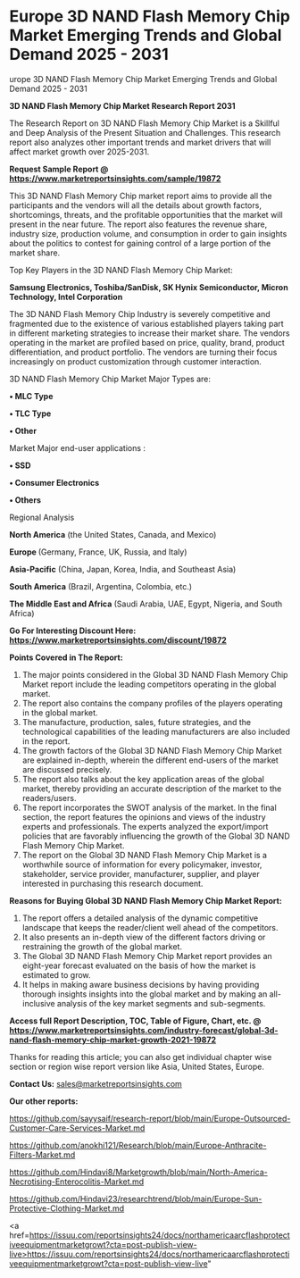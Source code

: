 # Europe 3D NAND Flash Memory Chip Market Emerging Trends and Global Demand 2025 - 2031
urope 3D NAND Flash Memory Chip Market Emerging Trends and Global Demand 2025 - 2031

<strong>3D NAND Flash Memory Chip Market Research Report 2031</strong>

The Research Report on 3D NAND Flash Memory Chip Market is a Skillful and Deep Analysis of the Present Situation and Challenges. This research report also analyzes other important trends and market drivers that will affect market growth over 2025-2031.

<strong>Request Sample Report @ <a href=https://www.marketreportsinsights.com/sample/19872>https://www.marketreportsinsights.com/sample/19872</a></strong>

This 3D NAND Flash Memory Chip market report aims to provide all the participants and the vendors will all the details about growth factors, shortcomings, threats, and the profitable opportunities that the market will present in the near future. The report also features the revenue share, industry size, production volume, and consumption in order to gain insights about the politics to contest for gaining control of a large portion of the market share.

Top Key Players in the 3D NAND Flash Memory Chip Market:

<strong>Samsung Electronics, Toshiba/SanDisk, SK Hynix Semiconductor, Micron Technology, Intel Corporation</strong>

The 3D NAND Flash Memory Chip Industry is severely competitive and fragmented due to the existence of various established players taking part in different marketing strategies to increase their market share. The vendors operating in the market are profiled based on price, quality, brand, product differentiation, and product portfolio. The vendors are turning their focus increasingly on product customization through customer interaction.

3D NAND Flash Memory Chip Market Major Types are:

<strong>• MLC Type

• TLC Type

• Other</strong>

Market Major end-user applications :

<strong>• SSD

• Consumer Electronics

• Others</strong>

Regional Analysis

</u><strong><b>North America</b></strong> (the United States, Canada, and Mexico)

<strong><b>Europe </b></strong>(Germany, France, UK, Russia, and Italy)

<strong><b>Asia-Pacific</b></strong> (China, Japan, Korea, India, and Southeast Asia)

<strong><b>South America</b></strong> (Brazil, Argentina, Colombia, etc.)

<strong><b>The Middle East and Africa</b></strong> (Saudi Arabia, UAE, Egypt, Nigeria, and South Africa)

<strong>Go For Interesting Discount Here: <a href=https://www.marketreportsinsights.com/discount/19872>https://www.marketreportsinsights.com/discount/19872</a></strong>

<strong>Points Covered in The Report:</strong>
<ol>
  <li>The major points considered in the Global 3D NAND Flash Memory Chip Market report include the leading competitors operating in the global market.</li>
  <li>The report also contains the company profiles of the players operating in the global market.</li>
  <li>The manufacture, production, sales, future strategies, and the technological capabilities of the leading manufacturers are also included in the report.</li>
  <li>The growth factors of the Global 3D NAND Flash Memory Chip Market are explained in-depth, wherein the different end-users of the market are discussed precisely.</li>
  <li>The report also talks about the key application areas of the global market, thereby providing an accurate description of the market to the readers/users.</li>
  <li>The report incorporates the SWOT analysis of the market. In the final section, the report features the opinions and views of the industry experts and professionals. The experts analyzed the export/import policies that are favorably influencing the growth of the Global 3D NAND Flash Memory Chip Market.</li>
  <li>The report on the Global 3D NAND Flash Memory Chip Market is a worthwhile source of information for every policymaker, investor, stakeholder, service provider, manufacturer, supplier, and player interested in purchasing this research document.</li>
</ol>
<strong>Reasons for Buying Global 3D NAND Flash Memory Chip Market Report:</strong>

<ol>
  <li>The report offers a detailed analysis of the dynamic competitive landscape that keeps the reader/client well ahead of the competitors.</li>
  <li>It also presents an in-depth view of the different factors driving or restraining the growth of the global market.</li>
  <li>The Global 3D NAND Flash Memory Chip Market report provides an eight-year forecast evaluated on the basis of how the market is estimated to grow.</li>
  <li>It helps in making aware business decisions by having providing thorough insights insights into the global market and by making an all-inclusive analysis of the key market segments and sub-segments.</li>
</ol>
<strong>Access full Report Description, TOC, Table of Figure, Chart, etc. @ <a href=https://www.marketreportsinsights.com/industry-forecast/global-3d-nand-flash-memory-chip-market-growth-2021-19872>https://www.marketreportsinsights.com/industry-forecast/global-3d-nand-flash-memory-chip-market-growth-2021-19872</a></strong>


Thanks for reading this article; you can also get individual chapter wise section or region wise report version like Asia, United States, Europe.

<strong>Contact Us:</strong>
sales@marketreportsinsights.com

<strong>Our other reports:</strong>

<a href=https://github.com/sayysaif/research-report/blob/main/Europe-Outsourced-Customer-Care-Services-Market.md>https://github.com/sayysaif/research-report/blob/main/Europe-Outsourced-Customer-Care-Services-Market.md</a>

<a href=https://github.com/anokhi121/Research/blob/main/Europe-Anthracite-Filters-Market.md>https://github.com/anokhi121/Research/blob/main/Europe-Anthracite-Filters-Market.md</a>

<a href=https://github.com/Hindavi8/Marketgrowth/blob/main/North-America-Necrotising-Enterocolitis-Market.md>https://github.com/Hindavi8/Marketgrowth/blob/main/North-America-Necrotising-Enterocolitis-Market.md</a>

<a href=https://github.com/Hindavi23/researchtrend/blob/main/Europe-Sun-Protective-Clothing-Market.md>https://github.com/Hindavi23/researchtrend/blob/main/Europe-Sun-Protective-Clothing-Market.md</a>

<a href=https://issuu.com/reportsinsights24/docs/northamericaarcflashprotectiveequipmentmarketgrowt?cta=post-publish-view-live>https://issuu.com/reportsinsights24/docs/northamericaarcflashprotectiveequipmentmarketgrowt?cta=post-publish-view-live</a>"
